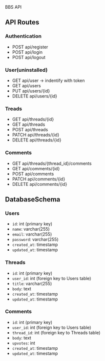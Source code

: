 BBS API

## API Routes

### Authentication

- POST api/register
- POST api/login
- POST api/logout

### User(uninstalled)

- GET api/user -> indentify with token
- GET api/users
- PUT api/users/{id}
- DELETE api/users/{id}

### Treads

- GET api/threads/{id}
- GET api/threads
- POST api/threads
- PATCH api/threads/{id}
- DELETE api/threads/{id}

### Comments

- GET api/threads/{thread_id}/comments
- GET api/comments/{id}
- POST api/comments
- PATCH api/comments/{id}
- DELETE api/comments/{id}


## DatabaseSchema

### Users

- `id`: int (primary key)
- `name`: varchar(255)
- `email`: varchar(255)
- `password`: varchar(255)
- `created_at`: timestamp
- `updated_at`: timestamp

### Threads

- `id`: int (primary key)
- `user_id`: int (foreign key to Users table)
- `title`: varchar(255)
- `body`: text
- `created_at`: timestamp
- `updated_at`: timestamp

### Comments

- `id`: int (primary key)
- `user_id`: int (foreign key to Users table)
- `thread_id`: int (foreign key to Threads table)
- `body`: text
- `upvotes`: int
- `created_at`: timestamp
- `updated_at`: timestamp